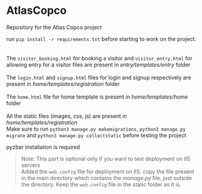 # AtlasCopco
Repository for the Atlas Copco project

run `pip install -r requirements.txt` before starting to work on the project.
<br /><br /><br />
The `visitor_booking.html` for booking a visitor and `visitor_entry.html` for allowing entry for a visitor files are present in *entry/templates/entry* folder
<br /><br />
The `login.html` and `signup.html` files for login and signup respectively are present in *home/templates/registration* folder
<br /><br />
The `home.html` file for home template is present in *home/templates/home* folder
<br /><br />
All the static files (images, css, js) are present in *home/templates/registration*
<br>
Make sure to run `python3 manage.py makemigrations`, `python3 manage.py migrate` and `python3 manage.py collectstatic` before testing the project


pyzbar installation is required
<br>
>Note: This part is optional only if you want to test deployment on IIS servers<br>
Added the `web.config` file for deployment on IIS. copy the file present in the main directory which contains the *manage.py* file, just outside the directory. Keep the `web.config` file in the static folder as it is.